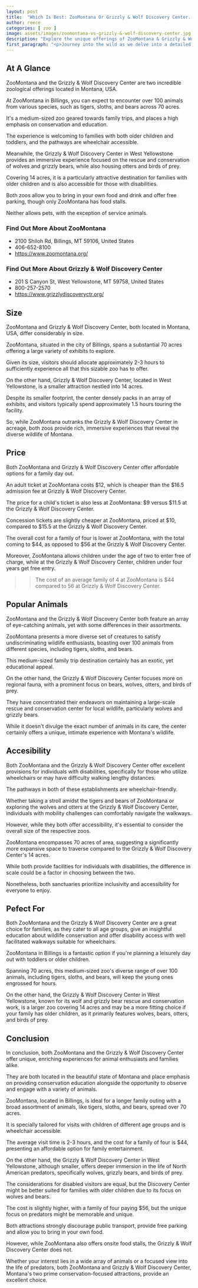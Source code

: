 ```yaml
---
layout: post
title:  "Which Is Best: ZooMontana Or Grizzly & Wolf Discovery Center. A Guide To Which Is The Best Zoo In Montana, USA"
author: reece
categories: [ zoo ]
image: assets/images/zoomontana-vs-grizzly-&-wolf-discovery-center.jpg
description: "Explore the unique offerings of ZooMontana & Grizzly & Wolf Discovery Center in our in-depth comparison. Learn about animal diversity, attractions, and educational programs offered by these two top-rated wildlife sanctuaries. Find which Zoo best fits your animal-adventure preference."
first_paragraph: "<p>Journey into the wild as we delve into a detailed comparison of two of Montana's most fascinating animal havens - ZooMontana and Grizzly & Wolf Discovery Center.</p><p>Perfect for family trips and educational journeys, these zoos, while similar in some aspects, each offer unique experiences that cater to diverse visitor preferences.</p><p>From tiger-spotting across 70 acres at ZooMontana, to bear and wolf encounters at the large rescue center nestled in West Yellowstone, this article is sure to guide you in crafting unforgettable animal-adventure memories in America's heartland.</p>"
---
```


<div class="overview" markdown="1"> 

## At A Glance 

ZooMontana and the Grizzly & Wolf Discovery Center are two incredible zoological offerings located in Montana, USA. 

At ZooMontana in Billings, you can expect to encounter over 100 animals from various species, such as tigers, sloths, and bears across 70 acres. 

It's a medium-sized zoo geared towards family trips, and places a high emphasis on conservation and education. 

The experience is welcoming to families with both older children and toddlers, and the pathways are wheelchair accessible. 

Meanwhile, the Grizzly & Wolf Discovery Center in West Yellowstone provides an immersive experience focused on the rescue and conservation of wolves and grizzly bears, while also housing otters and birds of prey. 

Covering 14 acres, it is a particularly attractive destination for families with older children and is also accessible for those with disabilities. 

Both zoos allow you to bring in your own food and drink and offer free parking, though only ZooMontana has food stalls. 

Neither allows pets, with the exception of service animals.

<div class="find-out-more" markdown="1">

### Find Out More About ZooMontana

- 2100 Shiloh Rd, Billings, MT 59106, United States
- 406-652-8100
- https://www.zoomontana.org/


</div>



<div class="find-out-more" markdown="1">

### Find Out More About Grizzly & Wolf Discovery Center

- 201 S Canyon St, West Yellowstone, MT 59758, United States
- 800-257-2570
- https://www.grizzlydiscoveryctr.org/


</div>

</div>
    
    

## Size 

ZooMontana and Grizzly & Wolf Discovery Center, both located in Montana, USA, differ considerably in size. 

ZooMontana, situated in the city of Billings, spans a substantial 70 acres offering a large variety of exhibits to explore. 

Given its size, visitors should allocate approximately 2-3 hours to sufficiently experience all that this sizable zoo has to offer. 

On the other hand, Grizzly & Wolf Discovery Center, located in West Yellowstone, is a smaller attraction nestled into 14 acres. 

Despite its smaller footprint, the center densely packs in an array of exhibits, and visitors typically spend approximately 1.5 hours touring the facility. 

So, while ZooMontana outranks the Grizzly & Wolf Discovery Center in acreage, both zoos provide rich, immersive experiences that reveal the diverse wildlife of Montana.

## Price 

Both ZooMontana and Grizzly & Wolf Discovery Center offer affordable options for a family day out. 

An adult ticket at ZooMontana costs $12, which is cheaper than the $16.5 admission fee at Grizzly & Wolf Discovery Center. 

The price for a child's ticket is also less at ZooMontana: $9 versus $11.5 at the Grizzly & Wolf Discovery Center. 

Concession tickets are slightly cheaper at ZooMontana, priced at $10, compared to $15.5 at the Grizzly & Wolf Discovery Center. 

The overall cost for a family of four is lower at ZooMontana, with the total coming to $44, as opposed to $56 at the Grizzly & Wolf Discovery Center. 

Moreover, ZooMontana allows children under the age of two to enter free of charge, while at the Grizzly & Wolf Discovery Center, children under four years get free entry.

>> The cost of an average family of 4 at ZooMontana is $44 compared to 56 at Grizzly & Wolf Discovery Center.



## Popular Animals 

ZooMontana and the Grizzly & Wolf Discovery Center both feature an array of eye-catching animals, yet with some differences in their assortments. 

ZooMontana presents a more diverse set of creatures to satisfy undiscriminating wildlife enthusiasts, boasting over 100 animals from different species, including tigers, sloths, and bears. 

This medium-sized family trip destination certainly has an exotic, yet educational appeal. 

On the other hand, the Grizzly & Wolf Discovery Center focuses more on regional fauna, with a prominent focus on bears, wolves, otters, and birds of prey. 

They have concentrated their endeavors on maintaining a large-scale rescue and conservation center for local wildlife, particularly wolves and grizzly bears. 

While it doesn't divulge the exact number of animals in its care, the center certainly offers a unique, intimate experience with Montana's wildlife.

## Accesibility 

Both ZooMontana and the Grizzly & Wolf Discovery Center offer excellent provisions for individuals with disabilities, specifically for those who utilize wheelchairs or may have difficulty walking lengthy distances. 

The pathways in both of these establishments are wheelchair-friendly. 

Whether taking a stroll amidst the tigers and bears of ZooMontana or exploring the wolves and otters at the Grizzly & Wolf Discovery Center, individuals with mobility challenges can comfortably navigate the walkways. 

However, while they both offer accessibility, it's essential to consider the overall size of the respective zoos. 

ZooMontana encompasses 70 acres of area, suggesting a significantly more expansive space to traverse compared to the Grizzly & Wolf Discovery Center's 14 acres. 

While both provide facilities for individuals with disabilities, the difference in scale could be a factor in choosing between the two. 

Nonetheless, both sanctuaries prioritize inclusivity and accessibility for everyone to enjoy.

## Pefect For 

Both ZooMontana and the Grizzly & Wolf Discovery Center are a great choice for families, as they cater to all age groups, give an insightful education about wildlife conservation and offer disability access with well facilitated walkways suitable for wheelchairs. 

ZooMontana in Billings is a fantastic option if you're planning a leisurely day out with toddlers or older children. 

Spanning 70 acres, this medium-sized zoo's diverse range of over 100 animals, including tigers, sloths, and bears, will keep the young ones engrossed for hours. 

On the other hand, the Grizzly & Wolf Discovery Center in West Yellowstone, known for its wolf and grizzly bear rescue and conservation work, is a larger zoo covering 14 acres and may be a more fitting choice if your family has older children, as it primarily features wolves, bears, otters, and birds of prey.

## Conclusion 

In conclusion, both ZooMontana and the Grizzly & Wolf Discovery Center offer unique, enriching experiences for animal enthusiasts and families alike. 

They are both located in the beautiful state of Montana and place emphasis on providing conservation education alongside the opportunity to observe and engage with a variety of animals. 



ZooMontana, located in Billings, is ideal for a longer family outing with a broad assortment of animals, like tigers, sloths, and bears, spread over 70 acres. 

It is specially tailored for visits with children of different age groups and is wheelchair accessible. 

The average visit time is 2-3 hours, and the cost for a family of four is $44, presenting an affordable option for family entertainment. 



On the other hand, the Grizzly & Wolf Discovery Center in West Yellowstone, although smaller, offers deeper immersion in the life of North American predators, specifically wolves, grizzly bears, and birds of prey. 

The considerations for disabled visitors are equal, but the Discovery Center might be better suited for families with older children due to its focus on wolves and bears. 

The cost is slightly higher, with a family of four paying $56, but the unique focus on predators might be memorable and unique. 



Both attractions strongly discourage public transport, provide free parking and allow you to bring in your own food. 

However, while ZooMontana also offers onsite food stalls, the Grizzly & Wolf Discovery Center does not. 



Whether your interest lies in a wide array of animals or a focused view into the life of predators, both ZooMontana and Grizzly & Wolf Discovery Center, Montana's two prime conservation-focused attractions, provide an excellent choice.
